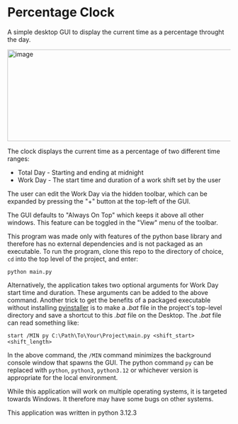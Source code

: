 # Percentage Clock
A simple desktop GUI to display the current time as a percentage throught the day.

<img width="555" height="207" alt="image" src="https://github.com/user-attachments/assets/11ae1337-0349-4908-a32e-56e66bfee871" />

The clock displays the current time as a percentage of two different time ranges:
- Total Day - Starting and ending at midnight
- Work Day - The start time and duration of a work shift set by the user

The user can edit the Work Day via the hidden toolbar,
which can be expanded by pressing the "+" button at the top-left of the GUI.

The GUI defaults to "Always On Top" which keeps it above all other windows.
This feature can be toggled in the "View" menu of the toolbar.

This program was made only with features of the python base library and therefore has no external dependencies and
is not packaged as an executable. To run the program, clone this repo to the directory of choice,
`cd` into the top level of the project, and enter:
```commandline
python main.py
```

Alternatively, the application takes two optional arguments for Work Day start time and duration.
These arguments can be added to the above command. Another trick to get the benefits of a packaged executable
without installing [pyinstaller](https://pyinstaller.org/en/stable/) is to make a _.bat_ file in the project's
top-level directory and save a shortcut to this _.bat_ file on the Desktop. The _.bat_ file can read something like:
```commandline
start /MIN py C:\Path\To\Your\Project\main.py <shift_start> <shift_length>
```

In the above command, the `/MIN` command minimizes the background console window that spawns the GUI.
The python command `py` can be replaced with `python`, `python3`, `python3.12` or whichever version is
appropriate for the local environment. 

While this application will work on multiple operating systems, it is targeted towards Windows.
It therefore may have some bugs on other systems. 

This application was written in python 3.12.3
